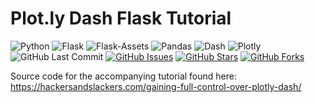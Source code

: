 # Plot.ly Dash Flask Tutorial


![Python](https://img.shields.io/badge/Python-3.7-blue.svg?logo=python&longCache=true&logoColor=white&colorB=23a8e2&style=flat-square&colorA=36363e)
![Flask](https://img.shields.io/badge/flask-1.0.2-blue.svg?longCache=true&logo=flask&style=flat-square&logoColor=white&colorB=23a8e2&colorA=36363e)
![Flask-Assets](https://img.shields.io/badge/flask--assets-v0.12-blue.svg?longCache=true&logo=flask&style=flat-square&logoColor=white&colorB=23a8e2&colorA=36363e)
![Pandas](https://img.shields.io/badge/pandas-v0.24.2-blue.svg?longCache=true&logo=python&longCache=true&style=flat-square&logoColor=white&colorB=23a8e2&colorA=36363e)
![Dash](https://img.shields.io/badge/dash-v0.40.0-blue.svg?longCache=true&logo=python&longCache=true&style=flat-square&logoColor=white&colorB=23a8e2&colorA=36363e)
![Plotly](https://img.shields.io/badge/plotly-v3.7.1-blue.svg?longCache=true&logo=python&longCache=true&style=flat-square&logoColor=white&colorB=23a8e2&colorA=36363e)
![GitHub Last Commit](https://img.shields.io/github/last-commit/google/skia.svg?style=flat-square&colorA=36363e)
[![GitHub Issues](https://img.shields.io/github/issues/toddbirchard/plotlydash-flask-tutorial.svg?style=flat-square&colorA=36363e)](https://github.com/toddbirchard/plotlydash-flask-tutorial/issues)
[![GitHub Stars](https://img.shields.io/github/stars/toddbirchard/plotlydash-flask-tutorial.svg?style=flat-square&colorB=e3bb18&colorA=36363e)](https://github.com/toddbirchard/plotlydash-flask-tutorial/stargazers)
[![GitHub Forks](https://img.shields.io/github/forks/toddbirchard/plotlydash-flask-tutorial.svg?style=flat-square&colorA=36363e)](https://github.com/toddbirchard/plotlydash-flask-tutorial/network)


Source code for the accompanying tutorial found here: https://hackersandslackers.com/gaining-full-control-over-plotly-dash/
